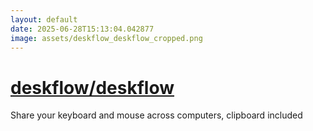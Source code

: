 ```yaml
---
layout: default
date: 2025-06-28T15:13:04.042877
image: assets/deskflow_deskflow_cropped.png
---
```


# [deskflow/deskflow](https://github.com/deskflow/deskflow)

Share your keyboard and mouse across computers, clipboard included
